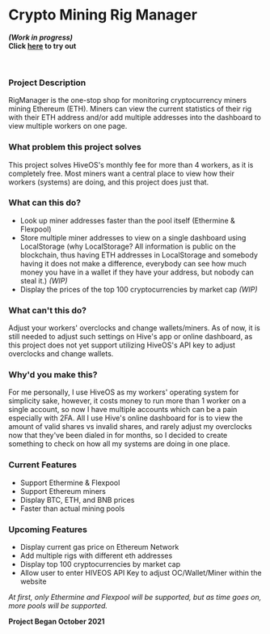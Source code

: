# Crypto Mining Rig Manager
<b><i>(Work in progress)</i></b>
<br>
<b>Click <a href="https://christopherdai.com/Projects/rigmanager">here</a> to try out</b>

<br>

<h3>Project Description</h3>

RigManager is the one-stop shop for monitoring cryptocurrency miners mining Ethereum (ETH). Miners can view the current statistics of their rig with their ETH address and/or add multiple addresses into the dashboard to view multiple workers on one page.

<h3>What problem this project solves</h3>

This project solves HiveOS's monthly fee for more than 4 workers, as it is completely free. Most miners want a central place to view how their workers (systems) are doing, and this project does just that.

<h3>What can this do?</h3>

- Look up miner addresses faster than the pool itself (Ethermine & Flexpool)
- Store multiple miner addresses to view on a single dashboard using LocalStorage (why LocalStorage? All information is public on the blockchain, thus having ETH addresses in LocalStorage and somebody having it does not make a difference, everybody can see how much money you have in a wallet if they have your address, but nobody can steal it.) <i>(WIP)</i>
- Display the prices of the top 100 cryptocurrencies by market cap <i>(WIP)</i>

<h3>What can't this do?</h3>

Adjust your workers' overclocks and change wallets/miners. As of now, it is still needed to adjust such settings on Hive's app or online dashboard, as this project does not yet support utilizing HiveOS's API key to adjust overclocks and change wallets.

<h3>Why'd you make this?</h3>

For me personally, I use HiveOS as my workers' operating system for simplicity sake, however, it costs money to run more than 1 worker on a single account, so now I have multiple accounts which can be a pain especially with 2FA. All I use Hive's online dashboard for is to view the amount of valid shares vs invalid shares, and rarely adjust my overclocks now that they've been dialed in for months, so I decided to create something to check on how all my systems are doing in one place.

<h3>Current Features</h3>
<ul>
<li>Support Ethermine & Flexpool</li>
<li>Support Ethereum miners</li>
<li>Display BTC, ETH, and BNB prices</li>
<li>Faster than actual mining pools</li>
</ul>

<h3>Upcoming Features</h3>
<ul>
<li>Display current gas price on Ethereum Network</li>
<li>Add multiple rigs with different eth addresses</li>
<li>Display top 100 cryptocurrencies by market cap</li>
<li>Allow user to enter HIVEOS API Key to adjust OC/Wallet/Miner within the website</li>
</ul>

<i>At first, only Ethermine and Flexpool will be supported, but as time goes on, more pools will be supported.</i>

**Project Began October 2021**

